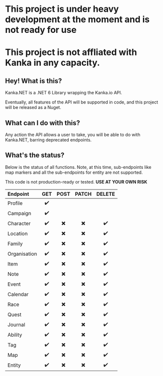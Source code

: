 # This project is under heavy development at the moment and is not ready for use
# This project is not affliated with Kanka in any capacity.

## Hey! What is this?

Kanka.NET is a .NET 6 Library wrapping the Kanka.io API.

Eventually, all features of the API will be supported in code, and this project will be released as a Nuget.

## What can I do with this?

Any action the API allows a user to take, you will be able to do with Kanka.NET, barring deprecated endpoints.

## What's the status?

Below is the status of all functions. Note, at this time, sub-endpoints like map markers and all the sub-endpoints for entity are not supported.

This code is not production-ready or tested. **USE AT YOUR OWN RISK**

| Endpoint | GET | POST | PATCH | DELETE |
|:------------|:----------------------:|:----------------------:|:----------------------:|:----------------------:|
|Profile      |:heavy_check_mark:      ||||
|Campaign     |:heavy_check_mark:      ||||
|Character    |:heavy_check_mark:      |:heavy_multiplication_x:|:heavy_multiplication_x:|:heavy_check_mark:|
|Location     |:heavy_check_mark:      |:heavy_multiplication_x:|:heavy_multiplication_x:|:heavy_check_mark:|
|Family       |:heavy_check_mark:      |:heavy_multiplication_x:|:heavy_multiplication_x:|:heavy_check_mark:|
|Organisation |:heavy_check_mark:      |:heavy_multiplication_x:|:heavy_multiplication_x:|:heavy_check_mark:|
|Item         |:heavy_check_mark: 	   |:heavy_multiplication_x:|:heavy_multiplication_x:|:heavy_check_mark:|
|Note         |:heavy_check_mark:      |:heavy_multiplication_x:|:heavy_multiplication_x:|:heavy_check_mark:|
|Event        |:heavy_check_mark:      |:heavy_multiplication_x:|:heavy_multiplication_x:|:heavy_check_mark:|
|Calendar     |:heavy_check_mark:	   |:heavy_multiplication_x:|:heavy_multiplication_x:|:heavy_check_mark:|
|Race         |:heavy_check_mark:      |:heavy_multiplication_x:|:heavy_multiplication_x:|:heavy_check_mark:|
|Quest        |:heavy_check_mark:      |:heavy_multiplication_x:|:heavy_multiplication_x:|:heavy_check_mark:|
|Journal      |:heavy_check_mark:      |:heavy_multiplication_x:|:heavy_multiplication_x:|:heavy_check_mark:|
|Ability      |:heavy_check_mark:	   |:heavy_multiplication_x:|:heavy_multiplication_x:|:heavy_check_mark:|
|Tag          |:heavy_check_mark:      |:heavy_multiplication_x:|:heavy_multiplication_x:|:heavy_check_mark:|
|Map		  |:heavy_check_mark:	   |:heavy_multiplication_x:|:heavy_multiplication_x:|:heavy_check_mark:|
|Entity	      |:heavy_check_mark:	   |:heavy_multiplication_x:|:heavy_multiplication_x:|:heavy_check_mark:|
